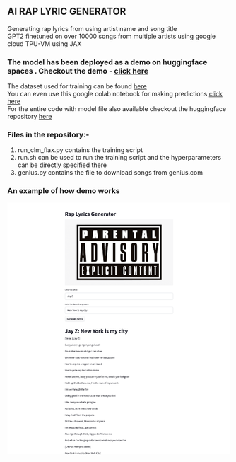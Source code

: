 ## AI RAP LYRIC GENERATOR

Generating rap lyrics from using artist name and song title <br/>
GPT2 finetuned on over 10000 songs from multiple artists using google cloud TPU-VM using JAX<br/>
### The model has been deployed as a demo on huggingface spaces . Checkout the demo - [click here](https://huggingface.co/spaces/Shankhdhar/Rap-Lyric-generator)<br/>
The dataset used for training can be found [here](https://huggingface.co/datasets/Cropinky/rap_lyrics_english/tree/main) <br/>
You can even use this google colab notebook for making predictions [click here](https://colab.research.google.com/drive/1aibR06TrFGnt-TPmyIRDD2-8eT7PU5Kl#scrollTo=rgE3QbiTFIMQ)<br/>
For the entire code with model file also available checkout the huggingface repository [here](https://huggingface.co/flax-community/gpt2-rap-lyric-generator/tree/main)<br/>

### Files in the repository:-<br/>
1) run_clm_flax.py contains the training script<br/>
2) run.sh can be used to run the training script and the hyperparameters can be directly specified there<br/>
3) genius.py contains the file to download songs from genius.com<br/>

### An example of how demo works <br/>
![alt text](https://github.com/AnantShankhdhar/AI-Rap-Lyric-Generator/blob/main/rap-image.png)<br/>









